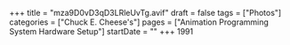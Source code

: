 +++
title = "mza9D0vD3qD3LRleUvTg.avif"
draft = false
tags = ["Photos"]
categories = ["Chuck E. Cheese's"]
pages = ["Animation Programming System Hardware Setup"]
startDate = ""
+++
1991
